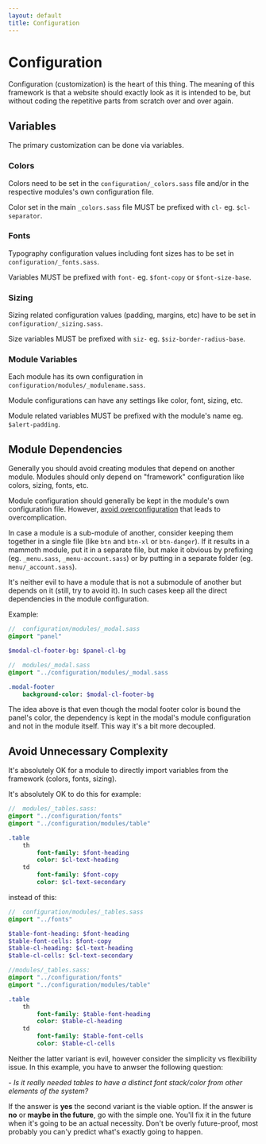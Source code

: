 ```yaml
---
layout: default
title: Configuration
---
```

# Configuration

Configuration (customization) is the heart of this thing. The meaning of this framework is that a website should exactly look as it is intended to be, but without coding the repetitive parts from scratch over and over again.

## Variables

The primary customization can be done via variables.

### Colors

Colors need to be set in the `configuration/_colors.sass` file and/or in the respective modules's own configuration file.

Color set in the main `_colors.sass` file MUST be prefixed with `cl-` eg. `$cl-separator`.

### Fonts

Typography configuration values including font sizes has to be set in `configuration/_fonts.sass`.

Variables MUST be prefixed with `font-` eg. `$font-copy` or `$font-size-base`.

### Sizing

Sizing related configuration values (padding, margins, etc) have to be set in `configuration/_sizing.sass`.

Size variables MUST be prefixed with `siz-` eg. `$siz-border-radius-base`.

### Module Variables

Each module has its own configuration in `configuration/modules/_modulename.sass`.

Module configurations can have any settings like color, font, sizing, etc.

Module related variables MUST be prefixed with the module's name eg. `$alert-padding`.

## Module Dependencies

Generally you should avoid creating modules that depend on another module. Modules should only depend on "framework" configuration like colors, sizing, fonts, etc.

Module configuration should generally be kept in the module's own configuration file. However, [avoid overconfiguration](#avoid-unnecessary-complexity) that leads to overcomplication.

In case a module is a sub-module of another, consider keeping them together in a single file (like `btn` and `btn-xl` or `btn-danger`). If it results in a mammoth module, put it in a separate file, but make it obvious by prefixing (eg. `_menu.sass`, `_menu-account.sass`) or by putting in a separate folder (eg. `menu/_account.sass`).

It's neither evil to have a module that is not a submodule of another but depends on it (still, try to avoid it). In such cases keep all the direct dependencies in the module configuration.

Example:

```sass
//  configuration/modules/_modal.sass
@import "panel"

$modal-cl-footer-bg: $panel-cl-bg

//  modules/_modal.sass
@import "../configuration/modules/_modal.sass

.modal-footer
    background-color: $modal-cl-footer-bg
```

The idea above is that even though the modal footer color is bound the panel's color, the dependency is kept in the modal's module configuration and not in the module itself. This way it's a bit more decoupled.

## Avoid Unnecessary Complexity
It's absolutely OK for a module to directly import variables from the framework (colors, fonts, sizing).

It's absolutely OK to do this for example:

```sass
//  modules/_tables.sass:
@import "../configuration/fonts"
@import "../configuration/modules/table"

.table
    th
        font-family: $font-heading
        color: $cl-text-heading
    td
        font-family: $font-copy
        color: $cl-text-secondary
```

instead of this:

```sass
//  configuration/modules/_tables.sass
@import "../fonts"

$table-font-heading: $font-heading
$table-font-cells: $font-copy
$table-cl-heading: $cl-text-heading
$table-cl-cells: $cl-text-secondary

//modules/_tables.sass:
@import "../configuration/fonts"
@import "../configuration/modules/table"

.table
    th
        font-family: $table-font-heading
        color: $table-cl-heading
    td
        font-family: $table-font-cells
        color: $table-cl-cells
```

Neither the latter variant is evil, however consider the simplicity vs flexibility issue. In this example, you have to anwser the following question:

*- Is it really needed tables to have a distinct font stack/color from other elements of the system?*

If the answer is **yes** the second variant is the viable option. If the answer is **no** or **maybe in the future**, go with the simple one. You'll fix it in the future when it's going to be an actual necessity. Don't be overly future-proof, most probably you can'y predict what's exactly going to happen.
